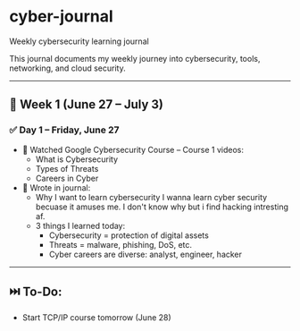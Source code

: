 # cyber-journal
Weekly cybersecurity learning journal

This journal documents my weekly journey into cybersecurity, tools, networking, and cloud security.

---

## 📅 Week 1 (June 27 – July 3)

### ✅ Day 1 – Friday, June 27
- 🎥 Watched Google Cybersecurity Course – Course 1 videos:
   - What is Cybersecurity
   - Types of Threats
   - Careers in Cyber
- 📝 Wrote in journal:
   - Why I want to learn cybersecurity
   I wanna learn cyber security becuase it amuses me. I don't know why but i find hacking intresting af.
   - 3 things I learned today:
     - Cybersecurity = protection of digital assets
     - Threats = malware, phishing, DoS, etc.
     - Cyber careers are diverse: analyst, engineer, hacker
---

## ⏭️ To-Do:
- Start TCP/IP course tomorrow (June 28)
